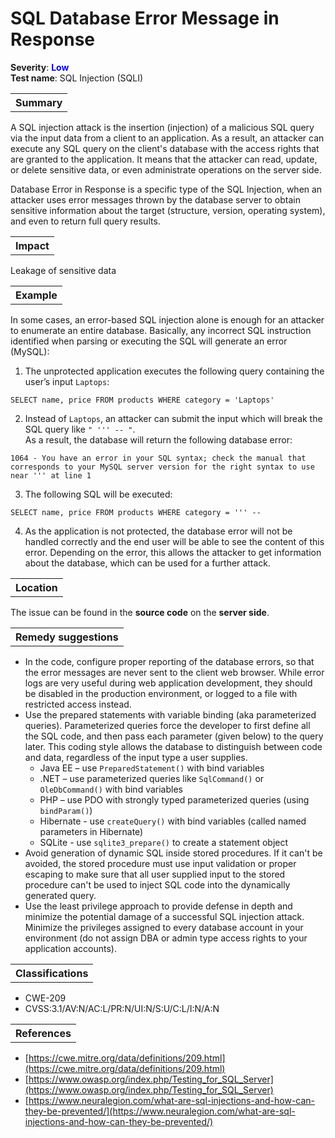 # SQL Database Error Message in Response

<b>Severity</b>: <b><font color="blue">Low</font></b><br>
<b>Test name</b>: SQL Injection (SQLI)

<table id="simple-table">
    <tr>
        <th><strong>Summary</strong></th>
    </tr>
</table>

A SQL injection attack is the insertion (injection) of a malicious SQL query via the input data from a client to an application. As a result, an attacker can execute any SQL query on the client's database with the access rights that are granted to the application. It means that the attacker can read, update, or delete sensitive data, or even administrate operations on the server side.

Database Error in Response is a specific type of the SQL Injection, when an attacker uses error messages thrown by the database server to obtain sensitive information about the target (structure, version, operating system),  and even to return full query results. 


<table id="simple-table">
    <tr>
        <th><strong>Impact</strong></th>
    </tr>
</table>

Leakage of sensitive data

<table id="simple-table">
    <tr>
        <th><strong>Example</strong></th>
    </tr>
</table>

In some cases, an error-based SQL injection alone is enough for an attacker to enumerate an entire database. Basically, any incorrect SQL instruction identified when parsing or executing the SQL will generate an error (MySQL):
1. The unprotected application executes the following query containing the user’s input `Laptops`:
```
SELECT name, price FROM products WHERE category = 'Laptops'
```
2. Instead of `Laptops`, an attacker can submit the input which will break the SQL query like `" ''' -- "`. <br>As a result, the database will return the following database error:
``` 
1064 - You have an error in your SQL syntax; check the manual that corresponds to your MySQL server version for the right syntax to use near ''' at line 1
```
3. The following SQL will be executed:
```
SELECT name, price FROM products WHERE category = ''' -- 
```
4. As the application is not protected, the database error will not be handled correctly and the end user will be able to see the content of this error. Depending on the error, this allows the attacker to get information about the database, which can be used for a further attack.


<table id="simple-table">
    <tr>
        <th><strong>Location</strong></th>
    </tr>
</table>

The issue can be found in the **source code** on the **server side**.


<table id="simple-table">
    <tr>
        <th><strong>Remedy suggestions</strong></th>
    </tr>
</table>

* In the code, configure proper reporting of the database errors, so that the error messages are never sent to the client web browser. While error logs are very useful during web application development, they should be disabled in the production environment, or logged to a file with restricted access instead. 
* Use the prepared statements with variable binding (aka parameterized queries). Parameterized queries force the developer to first define all the SQL code, and then pass each parameter (given below) to the query later. This coding style allows the database to distinguish between code and data, regardless of the input type a user supplies.
    * Java EE – use `PreparedStatement()` with bind variables
    * .NET – use parameterized queries like `SqlCommand()` or `OleDbCommand()` with bind variables
    * PHP – use PDO with strongly typed parameterized queries (using `bindParam()`)
    * Hibernate - use  `createQuery()` with bind variables (called named parameters in Hibernate)
    * SQLite - use `sqlite3_prepare()` to create a statement object
* Avoid generation of dynamic SQL inside stored procedures. If it can't be avoided, the stored procedure must use input validation or proper escaping to make sure that all user supplied input to the stored procedure can't be used to inject SQL code into the dynamically generated query.
* Use the least privilege approach to provide defense in depth and minimize the potential damage of a successful SQL injection attack. Minimize the privileges assigned to every database account in your environment (do not assign DBA or admin type access rights to your application accounts).

<table id="simple-table">
    <tr>
        <th><strong>Classifications</strong></th>
    </tr>
</table>

* CWE-209
* CVSS:3.1/AV:N/AC:L/PR:N/UI:N/S:U/C:L/I:N/A:N


<table id="simple-table">
    <tr>
        <th><strong>References</strong></th>
    </tr>
</table>

* [https://cwe.mitre.org/data/definitions/209.html](https://cwe.mitre.org/data/definitions/209.html)
* [https://www.owasp.org/index.php/Testing_for_SQL_Server](https://www.owasp.org/index.php/Testing_for_SQL_Server)
* [https://www.neuralegion.com/what-are-sql-injections-and-how-can-they-be-prevented/](https://www.neuralegion.com/what-are-sql-injections-and-how-can-they-be-prevented/)